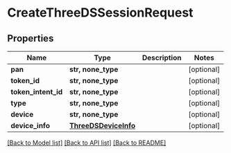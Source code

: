 # CreateThreeDSSessionRequest


## Properties
Name | Type | Description | Notes
------------ | ------------- | ------------- | -------------
**pan** | **str, none_type** |  | [optional] 
**token_id** | **str, none_type** |  | [optional] 
**token_intent_id** | **str, none_type** |  | [optional] 
**type** | **str, none_type** |  | [optional] 
**device** | **str, none_type** |  | [optional] 
**device_info** | [**ThreeDSDeviceInfo**](ThreeDSDeviceInfo.md) |  | [optional] 

[[Back to Model list]](../README.md#documentation-for-models) [[Back to API list]](../README.md#documentation-for-api-endpoints) [[Back to README]](../README.md)


